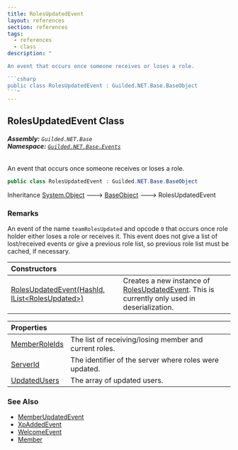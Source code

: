 ```yaml
---
title: RolesUpdatedEvent
layout: references
section: references
tags:
  - references
  - class
description: "

An event that occurs once someone receives or loses a role.

```csharp
public class RolesUpdatedEvent : Guilded.NET.Base.BaseObject
```"
---
```


## RolesUpdatedEvent Class
###### **Assembly:** `Guilded.NET.Base`<br/>**Namespace:** [`Guilded.NET.Base.Events`](Guilded.NET.Base.Events 'Guilded.NET.Base.Events')

An event that occurs once someone receives or loses a role.

```csharp
public class RolesUpdatedEvent : Guilded.NET.Base.BaseObject
```

Inheritance [System.Object](https://docs.microsoft.com/en-us/dotnet/api/System.Object 'System.Object') &#129106; [BaseObject](BaseObject 'Guilded.NET.Base.BaseObject') &#129106; RolesUpdatedEvent

### Remarks
  
An event of the name `teamRolesUpdated` and opcode `0` that occurs once role holder either loses a role or receives it. This event does not give a list of lost/received events or give a previous role list, so previous role list must be cached, if necessary.

| Constructors | |
| :--- | :--- |
| [RolesUpdatedEvent(HashId, IList&lt;RolesUpdated&gt;)](RolesUpdatedEvent.RolesUpdatedEvent(HashId,IList_RolesUpdated_) 'Guilded.NET.Base.Events.RolesUpdatedEvent.RolesUpdatedEvent(Guilded.NET.Base.HashId, System.Collections.Generic.IList<Guilded.NET.Base.Events.RolesUpdatedEvent.RolesUpdated>)') | Creates a new instance of [RolesUpdatedEvent](RolesUpdatedEvent 'Guilded.NET.Base.Events.RolesUpdatedEvent'). This is currently only used in deserialization. |

| Properties | |
| :--- | :--- |
| [MemberRoleIds](RolesUpdatedEvent.MemberRoleIds 'Guilded.NET.Base.Events.RolesUpdatedEvent.MemberRoleIds') | The list of receiving/losing member and current roles. |
| [ServerId](RolesUpdatedEvent.ServerId 'Guilded.NET.Base.Events.RolesUpdatedEvent.ServerId') | The identifier of the server where roles were updated. |
| [UpdatedUsers](RolesUpdatedEvent.UpdatedUsers 'Guilded.NET.Base.Events.RolesUpdatedEvent.UpdatedUsers') | The array of updated users. |

### See Also
- [MemberUpdatedEvent](MemberUpdatedEvent 'Guilded.NET.Base.Events.MemberUpdatedEvent')
- [XpAddedEvent](XpAddedEvent 'Guilded.NET.Base.Events.XpAddedEvent')
- [WelcomeEvent](WelcomeEvent 'Guilded.NET.Base.Events.WelcomeEvent')
- [Member](Member 'Guilded.NET.Base.Servers.Member')